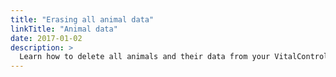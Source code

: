 ```yaml
---
title: "Erasing all animal data"
linkTitle: "Animal data"
date: 2017-01-02
description: >
  Learn how to delete all animals and their data from your VitalControl device.
---
```


